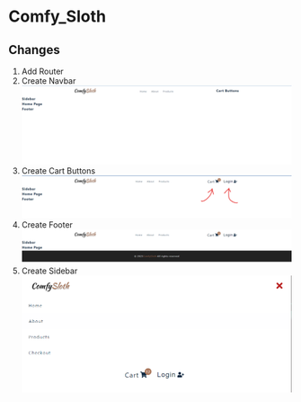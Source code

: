 # Comfy_Sloth

## Changes

1. Add Router
2. Create Navbar
   <img alt="Navbar" src="./src/images/Navbar.png">
3. Create Cart Buttons
   <img alt="Buttons" src="./src/images/Cart-buttons.png">
4. Create Footer
   <img alt="Footer" src="./src/images/Footer.png">
5. Create Sidebar
   <img alt="Sidebar" src="./src/images/Sidebar.png">
